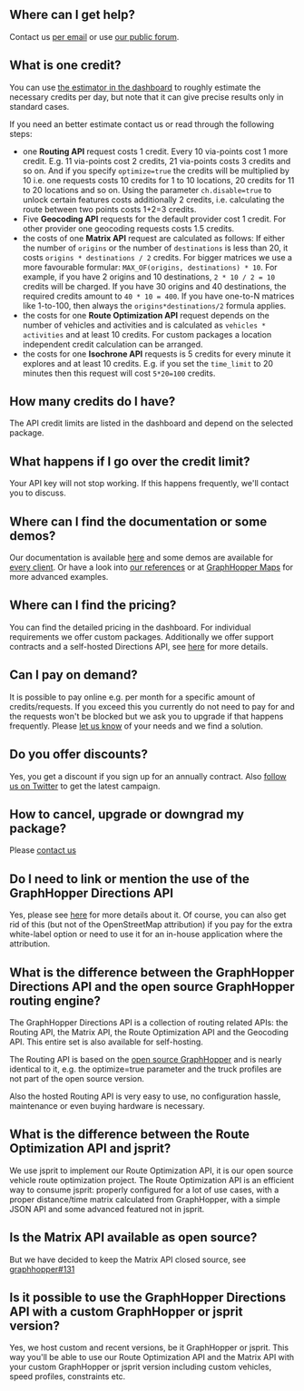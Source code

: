 ## Where can I get help?

Contact us [per email](https://graphhopper.com/#contact) or use [our public forum](https://discuss.graphhopper.com/c/directions-api).

## What is one credit?

You can use [the estimator in the dashboard](https://graphhopper.com/dashboard/#/pricing) to roughly estimate the necessary credits per day, but note that it can give precise results only in standard cases. 

If you need an better estimate contact us or read through the following steps:

 * one **Routing API** request costs 1 credit. Every 10 via-points cost 1 more credit. E.g. 11 via-points cost 2 credits, 21 via-points costs 3 credits and so on. And if you specify `optimize=true` the credits will be multiplied by 10 i.e. one requests costs 10 credits for 1 to 10 locations, 20 credits for 11 to 20 locations and so on. Using the parameter `ch.disable=true` to unlock certain features costs additionally 2 credits, i.e. calculating the route between two points costs 1+2=3 credits.
 * Five **Geocoding API** requests for the default provider cost 1 credit. For other provider one geocoding requests costs 1.5 credits.
 * the costs of one **Matrix API** request are calculated as follows: If either the number of `origins` or the number of `destinations` is less than 20, it costs `origins * destinations / 2` credits. For bigger matrices we use a more favourable formular: `MAX_OF(origins, destinations) * 10`. For example, if you have 2 origins and 10 destinations, `2 * 10 / 2 = 10` credits will be charged. If you have 30 origins and 40 destinations, the required credits amount to `40 * 10 = 400`. If you have one-to-N matrices like 1-to-100, then always the `origins*destinations/2` formula applies.
 * the costs for one **Route Optimization API** request depends on the number of vehicles and activities and is calculated as `vehicles * activities` and at least 10 credits. For custom packages a location independent credit calculation can be arranged.
 * the costs for one **Isochrone API** requests is 5 credits for every minute it explores and at least 10 credits. E.g. if you set the `time_limit` to 20 minutes then this request will cost `5*20=100` credits.
  
## How many credits do I have?

The API credit limits are listed in the dashboard and depend on the selected package. 

## What happens if I go over the credit limit?

Your API key will not stop working. If this happens frequently, we'll contact you to discuss.

## Where can I find the documentation or some demos?

Our documentation is available [here](./index.md) and some demos are available for [every client](./index.md#api-clients-and-examples). Or have a look into [our references](https://graphhopper.com/#usecases) or at [GraphHopper Maps](https://graphhopper.com/maps/) for more advanced examples.

## Where can I find the pricing?

You can find the detailed pricing in the dashboard. For individual requirements we offer custom packages. Additionally we offer support contracts and a self-hosted Directions API, see [here](https://graphhopper.com/#enterprise) for more details.


## Can I pay on demand?

It is possible to pay online e.g. per month for a specific amount of credits/requests. If you exceed this you currently do not need to pay for and the requests won't be blocked but we ask you to upgrade if that happens frequently. Please [let us know](https://graphhopper.com/#contact) of your needs and we find a solution.


## Do you offer discounts?

Yes, you get a discount if you sign up for an annually contract. Also [follow us on Twitter](https://twitter.com/graphhopper) to get the latest campaign.


## How to cancel, upgrade or downgrad my package?

Please [contact us](https://graphhopper.com/#contact)


## Do I need to link or mention the use of the GraphHopper Directions API

Yes, please see [here](https://graphhopper.com/api/1/docs/#attribution) for more details about it. Of course, you can also get rid of this (but not of the OpenStreetMap attribution) if you pay for the extra white-label option or need to use it for an in-house application where the attribution.


## What is the difference between the GraphHopper Directions API and the open source GraphHopper routing engine?

The GraphHopper Directions API is a collection of routing related APIs: the Routing API, the Matrix API, the Route Optimization API and the Geocoding API. This entire set is also available for self-hosting.

The Routing API is based on the [open source GraphHopper](https://github.com/graphhopper/graphhopper/) and is nearly identical to it, e.g. the optimize=true parameter and the truck profiles are not part of the open source version.

Also the hosted Routing API is very easy to use, no configuration hassle, maintenance or even buying hardware is necessary.

## What is the difference between the Route Optimization API and jsprit?

We use jsprit to implement our Route Optimization API, it is our open source vehicle route optimization project. The Route Optimization API is an efficient way to consume jsprit: properly configured for a lot of use cases, with a proper distance/time matrix calculated from GraphHopper, with a simple JSON API and some advanced featured not in jsprit.

## Is the Matrix API available as open source?

But we have decided to keep the Matrix API closed source, see [graphhopper#131](https://github.com/graphhopper/graphhopper/issues/131)

## Is it possible to use the GraphHopper Directions API with a custom GraphHopper or jsprit version?

Yes, we host custom and recent versions, be it GraphHopper or jsprit. This way you'll be able to use our Route Optimization API and the Matrix API with your custom GraphHopper or jsprit version including custom vehicles, speed profiles, constraints etc.
